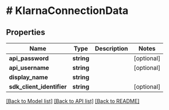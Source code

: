 # # KlarnaConnectionData

## Properties

Name | Type | Description | Notes
------------ | ------------- | ------------- | -------------
**api_password** | **string** |  | [optional]
**api_username** | **string** |  | [optional]
**display_name** | **string** |  |
**sdk_client_identifier** | **string** |  | [optional]

[[Back to Model list]](../../README.md#models) [[Back to API list]](../../README.md#endpoints) [[Back to README]](../../README.md)
